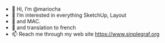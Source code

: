 - 👋 Hi, I’m @mariocha
- 👀 I’m interested in everything SketchUp, Layout
- 🌱 and MAC.
- 💞️ and translation to french
- 📫 Reach me through my web site https://www.sinplegraf.org

<!---
mariocha/mariocha is a ✨ special ✨ repository because its `README.md` (this file) appears on your GitHub profile.
You can click the Preview link to take a look at your changes.
--->
